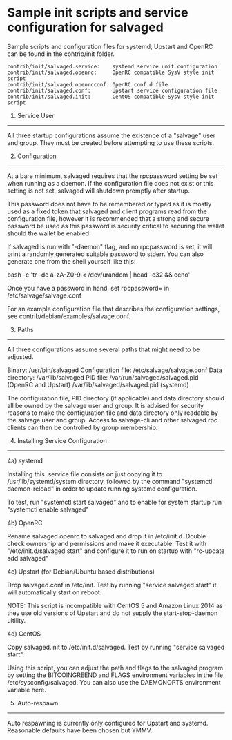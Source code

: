 Sample init scripts and service configuration for salvaged
==========================================================

Sample scripts and configuration files for systemd, Upstart and OpenRC
can be found in the contrib/init folder.

    contrib/init/salvaged.service:    systemd service unit configuration
    contrib/init/salvaged.openrc:     OpenRC compatible SysV style init script
    contrib/init/salvaged.openrcconf: OpenRC conf.d file
    contrib/init/salvaged.conf:       Upstart service configuration file
    contrib/init/salvaged.init:       CentOS compatible SysV style init script

1. Service User
---------------------------------

All three startup configurations assume the existence of a "salvage" user
and group.  They must be created before attempting to use these scripts.

2. Configuration
---------------------------------

At a bare minimum, salvaged requires that the rpcpassword setting be set
when running as a daemon.  If the configuration file does not exist or this
setting is not set, salvaged will shutdown promptly after startup.

This password does not have to be remembered or typed as it is mostly used
as a fixed token that salvaged and client programs read from the configuration
file, however it is recommended that a strong and secure password be used
as this password is security critical to securing the wallet should the
wallet be enabled.

If salvaged is run with "-daemon" flag, and no rpcpassword is set, it will
print a randomly generated suitable password to stderr.  You can also
generate one from the shell yourself like this:

bash -c 'tr -dc a-zA-Z0-9 < /dev/urandom | head -c32 && echo'

Once you have a password in hand, set rpcpassword= in /etc/salvage/salvage.conf

For an example configuration file that describes the configuration settings,
see contrib/debian/examples/salvage.conf.

3. Paths
---------------------------------

All three configurations assume several paths that might need to be adjusted.

Binary:              /usr/bin/salvaged
Configuration file:  /etc/salvage/salvage.conf
Data directory:      /var/lib/salvaged
PID file:            /var/run/salvaged/salvaged.pid (OpenRC and Upstart)
                     /var/lib/salvaged/salvaged.pid (systemd)

The configuration file, PID directory (if applicable) and data directory
should all be owned by the salvage user and group.  It is advised for security
reasons to make the configuration file and data directory only readable by the
salvage user and group.  Access to salvage-cli and other salvaged rpc clients
can then be controlled by group membership.

4. Installing Service Configuration
-----------------------------------

4a) systemd

Installing this .service file consists on just copying it to
/usr/lib/systemd/system directory, followed by the command
"systemctl daemon-reload" in order to update running systemd configuration.

To test, run "systemctl start salvaged" and to enable for system startup run
"systemctl enable salvaged"

4b) OpenRC

Rename salvaged.openrc to salvaged and drop it in /etc/init.d.  Double
check ownership and permissions and make it executable.  Test it with
"/etc/init.d/salvaged start" and configure it to run on startup with
"rc-update add salvaged"

4c) Upstart (for Debian/Ubuntu based distributions)

Drop salvaged.conf in /etc/init.  Test by running "service salvaged start"
it will automatically start on reboot.

NOTE: This script is incompatible with CentOS 5 and Amazon Linux 2014 as they
use old versions of Upstart and do not supply the start-stop-daemon uitility.

4d) CentOS

Copy salvaged.init to /etc/init.d/salvaged. Test by running "service salvaged start".

Using this script, you can adjust the path and flags to the salvaged program by
setting the BITCOINGREEND and FLAGS environment variables in the file
/etc/sysconfig/salvaged. You can also use the DAEMONOPTS environment variable here.

5. Auto-respawn
-----------------------------------

Auto respawning is currently only configured for Upstart and systemd.
Reasonable defaults have been chosen but YMMV.
